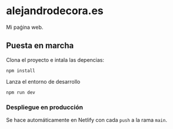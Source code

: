 # alejandrodecora.es

Mi paǵina web.

## Puesta en marcha

Clona el proyecto e intala las depencias:

```shell
npm install
```

Lanza el entorno de desarrollo

```shell
npm run dev
```

### Despliegue en producción

Se hace automáticamente en Netlify con cada `push` a la rama `main`.
